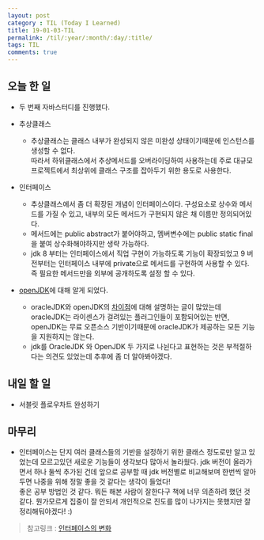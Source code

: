```yaml
---
layout: post
category : TIL (Today I Learned)
title: 19-01-03-TIL
permalink: /til/:year/:month/:day/:title/
tags: TIL
comments: true
---
```


## 오늘 한 일
- 두 번째 자바스터디를 진행했다.
- 추상클래스
    - 추상클래스는 클래스 내부가 완성되지 않은 미완성 상태이기때문에 인스턴스를 생성할 수 없다.  
    따라서 하위클래스에서 추상메서드를 오버라이딩하여 사용하는데 주로 대규모 프로젝트에서 
    최상위에 클래스 구조를 잡아두기 위한 용도로 사용한다. 
 - 인터페이스
    - 추상클래스에서 좀 더 확장된 개념이 인터페이스이다. 구성요소로 상수와 메서드를 가질 수 있고, 
    내부의 모든 메서드가 구현되지 않은 채 이름만 정의되어있다. 
    - 메서드에는 public abstract가 붙어야하고, 멤버변수에는 public static final을 붙여 상수화해야하지만 생략 가능하다.
    - jdk 8 부터는 인터페이스에서 직업 구현이 가능하도록 기능이 확장되었고
    9 버전부터는 인터페이스 내부에 private으로 메서드를 구현하여 사용할 수 있다. 
    즉 필요한 메서드만을 외부에 공개하도록 설정 할 수 있다.
 
 - [openJDK](openjdk.java.net/projects/jdk/11/)에 대해 알게 되었다. 
    - oracleJDK와 openJDK의 [차이점](https://okky.kr/article/490213)에 대해 설명하는 글이 많았는데
    oracleJDK는 라이센스가 걸려있는 플러그인들이 포함되어있는 반면, openJDK는 
    무료 오픈소스 기반이기때문에 oracleJDK가 제공하는 모든 기능을 지원하지는 않는다.
    - jdk를 OracleJDK 와 OpenJDK 두 가지로 나뉜다고 표현하는 것은 부적절하다는 의견도 있었는데 추후에 좀 더 알아봐야겠다. 
  
  
## 내일 할 일
- 서블릿 플로우차트 완성하기


## 마무리
- 인터페이스는 단지 여러 클래스들의 기반을 설정하기 위한 클래스 정도로만 알고 있었는데
모르고있던 새로운 기능들이 생각보다 많아서 놀라웠다. jdk 버전이 올라가면서 하나 둘씩 추가된 건데
앞으로 공부할 때 jdk 버전별로 비교해보며 한번씩 알아두면 나중을 위해 정말 좋을 것 같다는 생각이 들었다!  
좋은 공부 방법인 것 같다. 뭐든 해본 사람이 잘한다구 책에 너무 의존하려 했던 것 같다. 
뭔가모르게 집중이 잘 안되서 개인적으로 진도를 많이 나가지는 못했지만 잘 정리해둬야겠다! :)  


>참고링크 : [인터페이스의 변화](https://www.journaldev.com/12850/java-9-private-methods-interfaces)
